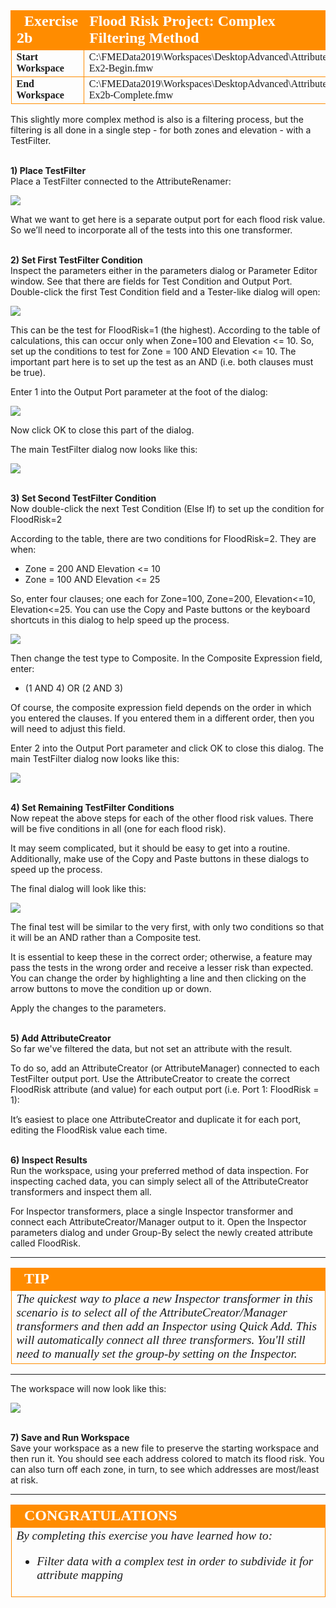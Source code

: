 <!--Exercise Section-->


<table style="border-spacing: 0px;border-collapse: collapse;font-family:serif">
<tr>
<td style="vertical-align:middle;background-color:darkorange;border: 2px solid darkorange">
<i class="fa fa-cogs fa-lg fa-pull-left fa-fw" style="color:white;padding-right: 12px;vertical-align:text-top"></i>
<span style="color:white;font-size:x-large;font-weight: bold">Exercise 2b</span>
</td>
<td style="border: 2px solid darkorange;background-color:darkorange;color:white">
<span style="color:white;font-size:x-large;font-weight: bold">Flood Risk Project: Complex Filtering Method</span>
</td>
</tr>

<tr>
<td style="border: 1px solid darkorange; font-weight: bold">Start Workspace</td>
<td style="border: 1px solid darkorange">C:\FMEData2019\Workspaces\DesktopAdvanced\Attributes-Ex2-Begin.fmw</td>
</tr>

<tr>
<td style="border: 1px solid darkorange; font-weight: bold">End Workspace</td>
<td style="border: 1px solid darkorange">C:\FMEData2019\Workspaces\DesktopAdvanced\Attributes-Ex2b-Complete.fmw</td>
</tr>

</table>

This slightly more complex method is also is a filtering process, but the filtering is all done in a single step - for both zones and elevation - with a TestFilter.


<br>**1) Place TestFilter**
<br>Place a TestFilter connected to the AttributeRenamer:

![](./Images/Img1.225.Ex2b.TestFilterOnCanvas.png)

What we want to get here is a separate output port for each flood risk value. So we’ll need to incorporate all of the tests into this one transformer.


<br>**2) Set First TestFilter Condition**
<br>Inspect the parameters either in the parameters dialog or Parameter Editor window. See that there are fields for Test Condition and Output Port. Double-click the first Test Condition field and a Tester-like dialog will open:

![](./Images/Img1.226.Ex2b.TestFilterFirstCondition.png) 

This can be the test for FloodRisk=1 (the highest). According to the table of calculations, this can occur only when Zone=100 and Elevation <= 10. So, set up the conditions to test for Zone = 100 AND Elevation <= 10. The important part here is to set up the test as an AND (i.e. both clauses must be true).

Enter 1 into the Output Port parameter at the foot of the dialog:

![](./Images/Img1.227.Ex2b.TestFilterFirstConditionSetup.png) 

Now click OK to close this part of the dialog.

The main TestFilter dialog now looks like this:

![](./Images/Img1.228.Ex2b.TestFilterAfterFirstCondition.png) 


<br>**3) Set Second TestFilter Condition**
<br>Now double-click the next Test Condition (Else If) to set up the condition for FloodRisk=2

According to the table, there are two conditions for FloodRisk=2. They are when:

- Zone = 200 AND Elevation <= 10
- Zone = 100 AND Elevation <= 25

So, enter four clauses; one each for Zone=100, Zone=200, Elevation<=10, Elevation<=25. You can use the Copy and Paste buttons or the keyboard shortcuts in this dialog to help speed up the process. 

![](./Images/Img1.229.Ex2b.TestFilterSecondConditionSetup.png) 

Then change the test type to Composite. In the Composite Expression field, enter:

- (1 AND 4) OR (2 AND 3)

Of course, the composite expression field depends on the order in which you entered the clauses. If you entered them in a different order, then you will need to adjust this field.

Enter 2 into the Output Port parameter and click OK to close this dialog. The main TestFilter dialog now looks like this:

![](./Images/Img1.231.Ex2b.TestFilterAfterSecondCondition.png) 


<br>**4) Set Remaining TestFilter Conditions**
<br>Now repeat the above steps for each of the other flood risk values. There will be five conditions in all (one for each flood risk). 

It may seem complicated, but it should be easy to get into a routine. Additionally, make use of the Copy and Paste buttons in these dialogs to speed up the process.

The final dialog will look like this:

![](./Images/Img1.232.Ex2b.FinalTestFilter.png)  

The final test will be similar to the very first, with only two conditions so that it will be an AND rather than a Composite test.

It is essential to keep these in the correct order; otherwise, a feature may pass the tests in the wrong order and receive a lesser risk than expected. You can change the order by highlighting a line and then clicking on the arrow buttons to move the condition up or down. 

Apply the changes to the parameters.


<br>**5) Add AttributeCreator**
<br>So far we've filtered the data, but not set an attribute with the result. 

To do so, add an AttributeCreator (or AttributeManager) connected to each TestFilter output port. Use the AttributeCreator to create the correct FloodRisk attribute (and value) for each output port (i.e. Port 1: FloodRisk = 1):

It’s easiest to place one AttributeCreator and duplicate it for each port, editing the FloodRisk value each time.


<br>**6) Inspect Results**
<br>Run the workspace, using your preferred method of data inspection. For inspecting cached data, you can simply select all of the AttributeCreator transformers and inspect them all.

For Inspector transformers, place a single Inspector transformer and connect each AttributeCreator/Manager output to it. Open the Inspector parameters dialog and under Group-By select the newly created attribute called FloodRisk.

---

<!--Tip Section--> 

<table style="border-spacing: 0px">
<tr>
<td style="vertical-align:middle;background-color:darkorange;border: 2px solid darkorange">
<i class="fa fa-info-circle fa-lg fa-pull-left fa-fw" style="color:white;padding-right: 12px;vertical-align:text-top"></i>
<span style="color:white;font-size:x-large;font-weight: bold;font-family:serif">TIP</span>
</td>
</tr>

<tr>
<td style="border: 1px solid darkorange">
<span style="font-family:serif; font-style:italic; font-size:larger">
The quickest way to place a new Inspector transformer in this scenario is to select all of the AttributeCreator/Manager transformers and then add an Inspector using Quick Add. This will automatically connect all three transformers. You'll still need to manually set the group-by setting on the Inspector.
</span>
</td>
</tr>
</table>

---

The workspace will now look like this:

![](./Images/Img1.233.Ex2b.FinalWorkspace.png)


<br>**7) Save and Run Workspace**
<br>Save your workspace as a new file to preserve the starting workspace and then run it. You should see each address colored to match its flood risk. You can also turn off each zone, in turn, to see which addresses are most/least at risk.

---

<!--Exercise Congratulations Section--> 

<table style="border-spacing: 0px">
<tr>
<td style="vertical-align:middle;background-color:darkorange;border: 2px solid darkorange">
<i class="fa fa-thumbs-o-up fa-lg fa-pull-left fa-fw" style="color:white;padding-right: 12px;vertical-align:text-top"></i>
<span style="color:white;font-size:x-large;font-weight: bold;font-family:serif">CONGRATULATIONS</span>
</td>
</tr>

<tr>
<td style="border: 1px solid darkorange">
<span style="font-family:serif; font-style:italic; font-size:larger">
By completing this exercise you have learned how to:
<ul><li>Filter data with a complex test in order to subdivide it for attribute mapping</li></ul>
</span>
</td>
</tr>
</table>